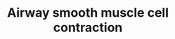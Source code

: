 ---
annotations:
- id: PW:0000003
  parent: signaling pathway
  type: Pathway Ontology
  value: signaling pathway
- id: CL:0002598
  parent: native cell
  type: Cell Type Ontology
  value: bronchial smooth muscle cell
- id: DOID:9415
  type: Disease Ontology
  value: allergic asthma
authors:
- Angelcymak
- Khanspers
- Eweitz
- SElBoudllali
- Egonw
citedin:
- link: PMC9154116
  title: Target and drug predictions for SARS-CoV-2 infection in hepatocellular carcinoma
    patients (2022)
communities: []
description: Signal transduction pathways involved in airway smooth muscle cell contraction.   Based
  on [https://www.resmedjournal.com/article/S0954-6111(08)00096-6/fulltext figure
  1 from Belaia et al.].
last-edited: 2024-07-22
ndex: c4dcb38e-8b73-11eb-9e72-0ac135e8bacf
organisms:
- Homo sapiens
redirect_from:
- /index.php/Pathway:WP4962
- /instance/WP4962
- /instance/WP4962_r134357
revision: r134357
schema-jsonld:
- '@context': https://schema.org/
  '@id': https://wikipathways.github.io/pathways/WP4962.html
  '@type': Dataset
  creator:
    '@type': Organization
    name: WikiPathways
  description: Signal transduction pathways involved in airway smooth muscle cell
    contraction.   Based on [https://www.resmedjournal.com/article/S0954-6111(08)00096-6/fulltext
    figure 1 from Belaia et al.].
  keywords:
  - CD38
  - Ca2+
  - Calmodulin
  - DAG
  - GCPR
  - GDI
  - GDP
  - GNAQ
  - GTP
  - IL13
  - IP3
  - ITPR3
  - MLCP
  - MYL
  - MYLK
  - PIP2
  - PKC
  - PLCB1
  - PPP1R14A
  - RHOA
  - ROCK1
  - ROCK2
  - RYR
  - cADPR
  license: CC0
  name: Airway smooth muscle cell contraction
seo: CreativeWork
title: Airway smooth muscle cell contraction
wpid: WP4962
---